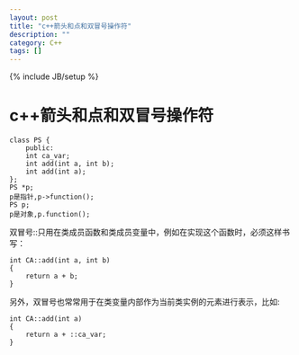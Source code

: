 ```yaml
---
layout: post
title: "c++箭头和点和双冒号操作符"
description: ""
category: C++
tags: []
---
```

{% include JB/setup %}

c++箭头和点和双冒号操作符
==============

    class PS { 
        public: 
        int ca_var; 
        int add(int a, int b); 
        int add(int a); 
    };
    PS *p;
    p是指针,p->function();
    PS p;
    p是对象,p.function();


双冒号::只用在类成员函数和类成员变量中，例如在实现这个函数时，必须这样书写：

    int CA::add(int a, int b) 
    { 
        return a + b; 
    }

另外，双冒号也常常用于在类变量内部作为当前类实例的元素进行表示，比如:

    int CA::add(int a) 
    { 
        return a + ::ca_var; 
    }

